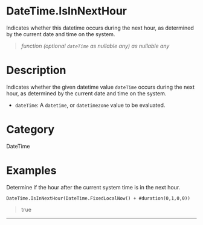 ﻿# DateTime.IsInNextHour
Indicates whether this datetime occurs during the next hour, as determined by the current date and time on the system.
> _function (optional <code>dateTime</code> as nullable any) as nullable any_
# Description 
Indicates whether the given datetime value <code>dateTime</code> occurs during the next hour, as determined by the current date and time on the system.
      <ul>
      <li><code>dateTime</code>: A <code>datetime</code>, or <code>datetimezone</code> value to be evaluated.</li>
      </ul>

# Category 
DateTime
# Examples 
Determine if the hour after the current system time is in the next hour.
```
DateTime.IsInNextHour(DateTime.FixedLocalNow() + #duration(0,1,0,0))
```
> true
***
